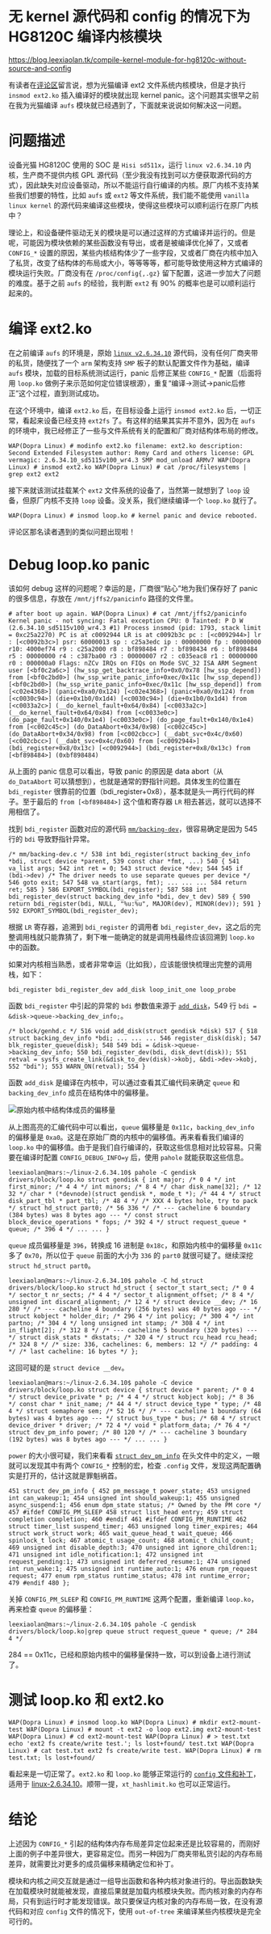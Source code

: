 # 无 kernel 源代码和 config 的情况下为 HG8120C 编译内核模块
https://blog.leexiaolan.tk/compile-kernel-module-for-hg8120c-without-source-and-config

<p>有读者在<a href="/persist-root-shell-and-perfect-solution-for-ipv6-package-loss-on-hg8120c-ont#disqus_thread" title="Tos's comment">评论区</a>留言说，想为光猫编译 ext2 文件系统内核模块，但是才执行 <code>insmod ext2.ko</code> 插入编译好的模块就出现 kernel panic。这个问题其实很早之前在我为光猫编译 <code>aufs</code> 模块就已经遇到了，下面就来说说如何解决这一问题。</p> <h1>问题描述</h1> <p>设备光猫 HG8120C 使用的 SOC 是 <code>Hisi sd511x</code>，运行 <code>linux v2.6.34.10</code> 内核，生产商不提供内核 GPL 源代码（至少我没有找到可以方便获取源代码的方式），因此缺失对应设备驱动，所以不能运行自行编译的内核。原厂内核不支持某些我们想要的特性，比如 <code>aufs</code> 或 <code>ext2</code> 等文件系统，我们能不能使用 <code>vanilla linux kernel</code> 的源代码来编译这些模块，使得这些模块可以顺利运行在原厂内核中？</p> <p>理论上，和设备硬件驱动无关的模块是可以通过这样的方式编译并运行的。但是呢，可能因为模块依赖的某些函数没有导出，或者是被编译优化掉了，又或者 <code>CONFIG_*</code> 设置的原因，某些内核结构体少了一些字段，又或者厂商在内核中加入了私货，改变了结构体的布局或大小，等等等等，都可能导致使用这种方式编译的模块运行失败。厂商没有在 <code>/proc/config{,.gz}</code> 留下配置，这进一步加大了问题的难度。基于之前 <code>aufs</code> 的经验，我判断 <code>ext2</code> 有 90% 的概率也是可以顺利运行起来的。</p> <h1>编译 ext2.ko</h1> <p>在之前编译 <code>aufs</code> 的环境是，原始 <a href="https://www.kernel.org/pub/linux/kernel/v2.6/longterm/v2.6.34/linux-2.6.34.10.tar.xz" title="linux-2.6.34.10.tar.xz"><code>linux v2.6.34.10</code></a> 源代码，没有任何厂商夹带的私货，随便找了一个 <code>arm</code> 架构支持 <code>SMP</code> 板子的默认配置文件作为基础，编译 <code>aufs</code> 模块，加载的目标系统测试运行，panic 后修正某些 <code>CONFIG_*</code> 配置（后面将用 <code>loop.ko</code> 做例子来示范如何定位错误根源），重复“编译-&gt;测试-&gt;panic后修正”这个过程，直到测试成功。</p> <p>在这个环境中，编译 <code>ext2.ko</code> 后，在目标设备上运行 <code>insmod ext2.ko</code> 后，一切正常，看起来设备已经支持 <code>ext2fs</code> 了。有这样的结果其实并不意外，因为在 <code>aufs</code> 的环境中，我已经修正了一些与文件系统有关的配置和厂商对结构体布局的修改。</p> <pre><code>WAP(Dopra Linux) # modinfo ext2.ko filename: ext2.ko description: Second Extended Filesystem author: Remy Card and others license: GPL vermagic: 2.6.34.10_sd5115v100_wr4.3 SMP mod_unload ARMv7 WAP(Dopra Linux) # insmod ext2.ko WAP(Dopra Linux) # cat /proc/filesystems | grep ext2 ext2 </code></pre> <p>接下来就该测试挂载某个 <code>ext2</code> 文件系统的设备了，当然第一就想到了 <code>loop</code> 设备，但原厂内核不支持 <code>loop</code> 设备。没关系，我们继续编译一个 <code>loop.ko</code> 就行了。</p> <pre><code>WAP(Dopra Linux) # insmod loop.ko # kernel panic and device rebooted. </code></pre> <p>评论区那名读者遇到的类似问题出现啦！</p> <h1>Debug loop.ko panic</h1> <p>该如何 debug 这样的问题呢？幸运的是，厂商很“贴心”地为我们保存好了 panic 的很多信息，存放在 <code>/mnt/jffs2/panicinfo</code> 路径的文件里。</p> <pre><code># after boot up again. WAP(Dopra Linux) # cat /mnt/jffs2/panicinfo Kernel panic - not syncing: Fatal exception CPU: 0 Tainted: P D W (2.6.34.10_sd5115v100_wr4.3 #1) Process insmod (pid: 1793, stack limit = 0xc25a2270) PC is at c0092944 LR is at c0092b3c pc : [&lt;c0092944&gt;] lr : [&lt;c0092b3c&gt;] psr: 60000013 sp : c25a3edc ip : 00000000 fp : 00000000 r10: 4000ef74 r9 : c25a2000 r8 : bf898484 r7 : bf898434 r6 : bf898484 r5 : 00000000 r4 : c387ba00 r3 : 00000007 r2 : c035eac8 r1 : 00000000 r0 : 000000a0 Flags: nZCv IRQs on FIQs on Mode SVC_32 ISA ARM Segment user [&lt;bf0c2a6c&gt;] (hw_ssp_get_backtrace_info+0x0/0x78 [hw_ssp_depend]) from [&lt;bf0c2bd0&gt;] (hw_ssp_write_panic_info+0xec/0x11c [hw_ssp_depend]) [&lt;bf0c2bd0&gt;] (hw_ssp_write_panic_info+0xec/0x11c [hw_ssp_depend]) from [&lt;c02e4368&gt;] (panic+0xa0/0x124) [&lt;c02e4368&gt;] (panic+0xa0/0x124) from [&lt;c0030c94&gt;] (die+0x1b0/0x1d4) [&lt;c0030c94&gt;] (die+0x1b0/0x1d4) from [&lt;c0033a2c&gt;] (__do_kernel_fault+0x64/0x84) [&lt;c0033a2c&gt;] (__do_kernel_fault+0x64/0x84) from [&lt;c0033e0c&gt;] (do_page_fault+0x140/0x1e4) [&lt;c0033e0c&gt;] (do_page_fault+0x140/0x1e4) from [&lt;c002c45c&gt;] (do_DataAbort+0x34/0x98) [&lt;c002c45c&gt;] (do_DataAbort+0x34/0x98) from [&lt;c002cbcc&gt;] (__dabt_svc+0x4c/0x60) [&lt;c002cbcc&gt;] (__dabt_svc+0x4c/0x60) from [&lt;c0092944&gt;] (bdi_register+0x8/0x13c) [&lt;c0092944&gt;] (bdi_register+0x8/0x13c) from [&lt;bf898484&gt;] (0xbf898484) </code></pre> <p>从上面的 panic 信息可以看出，导致 panic 的原因是 data abort（从 <code>do_DataAbort</code> 可以猜想到），也就是通常的野指针问题。具体发生的位置在 <code>bdi_register</code> 很靠前的位置（bdi_register+0x8），基本就是头一两行代码的样子。至于最后的 <code>from [&lt;bf898484&gt;]</code> 这个值和寄存器 <code>LR</code> 相去甚远，就可以选择不用相信了。</p> <p>找到 <code>bdi_register</code> 函数对应的源代码 <a href="http://elixir.free-electrons.com/linux/v2.6.34.10/source/mm/backing-dev.c#L538" title="mm/backing-dev.c#L538"><code>mm/backing-dev</code></a>，很容易确定是因为 545 行的 <code>bdi</code> 导致野指针异常。</p> <pre><code>/* mm/backing-dev.c */ 538 int bdi_register(struct backing_dev_info *bdi, struct device *parent, 539 const char *fmt, ...) 540 { 541 va_list args; 542 int ret = 0; 543 struct device *dev; 544 545 if (bdi-&gt;dev) /* The driver needs to use separate queues per device */ 546 goto exit; 547 548 va_start(args, fmt); ... ... ... 584 return ret; 585 } 586 EXPORT_SYMBOL(bdi_register); 587 588 int bdi_register_dev(struct backing_dev_info *bdi, dev_t dev) 589 { 590 return bdi_register(bdi, NULL, "%u:%u", MAJOR(dev), MINOR(dev)); 591 } 592 EXPORT_SYMBOL(bdi_register_dev); </code></pre> <p>根据 <code>LR</code> 寄存器，追溯到 <code>bdi_register</code> 的调用者 <code>bdi_register_dev</code>，这之后的完整调用栈就只能靠猜了，剩下唯一能确定的就是调用栈最终应该回溯到 <code>loop.ko</code> 中的函数。</p> <p>如果对内核相当熟悉，或者非常幸运（比如我），应该能很快梳理出完整的调用栈，如下：</p> <pre><code>bdi_register bdi_register_dev add_disk loop_init_one loop_probe </code></pre> <p>函数 <code>bdi_register</code> 中引起的异常的 <code>bdi</code> 参数值来源于 <a href="http://elixir.free-electrons.com/linux/v2.6.34.10/source/block/genhd.c#L516" title="block/genhd.c#L516"><code>add_disk</code></a>，549 行 <code>bdi = &amp;disk-&gt;queue-&gt;backing_dev_info;</code>。</p> <pre><code>/* block/genhd.c */ 516 void add_disk(struct gendisk *disk) 517 { 518 struct backing_dev_info *bdi; ... ... ... 546 register_disk(disk); 547 blk_register_queue(disk); 548 549 bdi = &amp;disk-&gt;queue-&gt;backing_dev_info; 550 bdi_register_dev(bdi, disk_devt(disk)); 551 retval = sysfs_create_link(&amp;disk_to_dev(disk)-&gt;kobj, &amp;bdi-&gt;dev-&gt;kobj, 552 "bdi"); 553 WARN_ON(retval); 554 } </code></pre> <p>函数 <code>add_disk</code> 是编译在内核中，可以通过查看其汇编代码来确定 <code>queue</code> 和 <code>backing_dev_info</code> 成员在结构体中的偏移量。</p> <p><img alt="原始内核中结构体成员的偏移量" src="/media/ag5zfmJsb2ctbGVlLWhyZHISCxIFTWVkaWEYgICAgJmZjQoM/offset-in-add_disk-of-kernel.png" /></p> <p>从上图高亮的汇编代码中可以看出，<code>queue</code> 偏移量是 <code>0x11c</code>，<code>backing_dev_info</code> 的偏移量是 <code>0xa0</code>。这是在原始厂商的内核中的偏移值。再来看看我们编译的 <code>loop.ko</code> 中的偏移值。由于是我们自行编译的，获取这些信息相对比较容易。只需要在编译时配置 <code>CONFIG_DEBUG_INFO=y</code> 后，使用 <code>pahole</code> 就能获取这些信息。</p> <pre><code>leexiaolan@mars:~/linux-2.6.34.10$ pahole -C gendisk drivers/block/loop.ko struct gendisk { int major; /* 0 4 */ int first_minor; /* 4 4 */ int minors; /* 8 4 */ char disk_name[32]; /* 12 32 */ char * (*devnode)(struct gendisk *, mode_t *); /* 44 4 */ struct disk_part_tbl * part_tbl; /* 48 4 */ /* XXX 4 bytes hole, try to pack */ struct hd_struct part0; /* 56 336 */ /* --- cacheline 6 boundary (384 bytes) was 8 bytes ago --- */ const struct block_device_operations * fops; /* 392 4 */ struct request_queue * queue; /* 396 4 */ ... ... } </code></pre> <p><code>queue</code> 成员偏移量是 <code>396</code>，转换成 16 进制是 <code>0x18c</code>，和原始内核中的偏移量 <code>0x11c</code> 多了 <code>0x70</code>，所以位于 <code>queue</code> 前面的大小为 <code>336</code> 的 <code>part0</code> 就很可疑了。继续深挖 <code>struct hd_struct part0</code>。</p> <pre><code>leexiaolan@mars:~/linux-2.6.34.10$ pahole -C hd_struct drivers/block/loop.ko struct hd_struct { sector_t start_sect; /* 0 4 */ sector_t nr_sects; /* 4 4 */ sector_t alignment_offset; /* 8 4 */ unsigned int discard_alignment; /* 12 4 */ struct device __dev; /* 16 280 */ /* --- cacheline 4 boundary (256 bytes) was 40 bytes ago --- */ struct kobject * holder_dir; /* 296 4 */ int policy; /* 300 4 */ int partno; /* 304 4 */ long unsigned int stamp; /* 308 4 */ int in_flight[2]; /* 312 8 */ /* --- cacheline 5 boundary (320 bytes) --- */ struct disk_stats * dkstats; /* 320 4 */ struct rcu_head rcu_head; /* 324 8 */ /* size: 336, cachelines: 6, members: 12 */ /* padding: 4 */ /* last cacheline: 16 bytes */ }; </code></pre> <p>这回可疑的是 <code>struct device __dev</code>。</p> <pre><code>leexiaolan@mars:~/linux-2.6.34.10$ pahole -C device drivers/block/loop.ko struct device { struct device * parent; /* 0 4 */ struct device_private * p; /* 4 4 */ struct kobject kobj; /* 8 36 */ const char * init_name; /* 44 4 */ struct device_type * type; /* 48 4 */ struct semaphore sem; /* 52 16 */ /* --- cacheline 1 boundary (64 bytes) was 4 bytes ago --- */ struct bus_type * bus; /* 68 4 */ struct device_driver * driver; /* 72 4 */ void * platform_data; /* 76 4 */ struct dev_pm_info power; /* 80 120 */ /* --- cacheline 3 boundary (192 bytes) was 8 bytes ago --- */ ... ... } </code></pre> <p><code>power</code> 的大小很可疑，我们来看看 <a href="http://elixir.free-electrons.com/linux/v2.6.34.10/source/include/linux/pm.h#L451" title="include/linux/pm.h#L451"><code>struct dev_pm_info</code></a> 在头文件中的定义，一眼就可以发现其中有两个 <code>CONFIG_*</code> 控制的宏，检查 <code>.config</code> 文件，发现这两配置确实是打开的，估计这就是罪魁祸首。</p> <pre><code>451 struct dev_pm_info { 452 pm_message_t power_state; 453 unsigned int can_wakeup:1; 454 unsigned int should_wakeup:1; 455 unsigned async_suspend:1; 456 enum dpm_state status; /* Owned by the PM core */ 457 #ifdef CONFIG_PM_SLEEP 458 struct list_head entry; 459 struct completion completion; 460 #endif 461 #ifdef CONFIG_PM_RUNTIME 462 struct timer_list suspend_timer; 463 unsigned long timer_expires; 464 struct work_struct work; 465 wait_queue_head_t wait_queue; 466 spinlock_t lock; 467 atomic_t usage_count; 468 atomic_t child_count; 469 unsigned int disable_depth:3; 470 unsigned int ignore_children:1; 471 unsigned int idle_notification:1; 472 unsigned int request_pending:1; 473 unsigned int deferred_resume:1; 474 unsigned int run_wake:1; 475 unsigned int runtime_auto:1; 476 enum rpm_request request; 477 enum rpm_status runtime_status; 478 int runtime_error; 479 #endif 480 }; </code></pre> <p>关掉 <code>CONFIG_PM_SLEEP</code> 和 <code>CONFIG_PM_RUNTIME</code> 这两个配置，重新编译 <code>loop.ko</code>，再来检查 <code>queue</code> 的偏移量：</p> <pre><code>leexiaolan@mars:~/linux-2.6.34.10$ pahole -C gendisk drivers/block/loop.ko|grep queue struct request_queue * queue; /* 284 4 */ </code></pre> <p>284 == 0x11c，已经和原始内核中的偏移量保持一致，可以到设备上进行测试了。</p> <h1>测试 loop.ko 和 ext2.ko</h1> <pre><code>WAP(Dopra Linux) # insmod loop.ko WAP(Dopra Linux) # mkdir ext2-mount-test WAP(Dopra Linux) # mount -t ext2 -o loop ext2.img ext2-mount-test WAP(Dopra Linux) # cd ext2-mount-test WAP(Dopra Linux) # &gt; test.txt echo 'ext2 fs create/write test.'; ls lost+found/ test.txt WAP(Dopra Linux) # cat test.txt ext2 fs create/write test. WAP(Dopra Linux) # rm test.txt; ls lost+found/ </code></pre> <p>看起来是一切正常了。<code>ext2.ko</code> 和 <code>loop.ko</code> 能够正常运行的 <a href="https://github.com/LeeXiaolan/hwfw-tool/tree/master/linux-2.6.34.10" title="config and patches"><code>config</code> 文件和补丁</a>，适用于 <a href="https://www.kernel.org/pub/linux/kernel/v2.6/longterm/v2.6.34/linux-2.6.34.10.tar.xz" title="linux-2.6.34.10.tar.xz">linux-2.6.34.10</a>。顺带一提，<code>xt_hashlimit.ko</code> 也可以正常运行。</p> <h1>结论</h1> <p>上述因为 <code>CONFIG_*</code> 引起的结构体内存布局差异定位起来还是比较容易的，而刚好上面的例子中差异很大，更容易定位。而另一种因为厂商夹带私货引起的内存布局差异，就需要比对更多的成员偏移来精确定位和补丁。</p> <p>模块和内核之间交互就是通过一组导出函数和各种内核对象进行的。导出函数缺失在加载模块时就能被发现，直接后果就是加载内核模块失败。而内核对象的内存布局，只有到运行时才能发现错误。故只要保证内核对象的内存布局一致，在没有源代码和对应 <code>config</code> 文件的情况下，使用 <code>out-of-tree</code> 来编译某些内核模块是完全可行的。</p>
